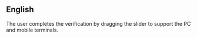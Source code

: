 <span>English</span>
---
The user completes the verification by dragging the slider to support the PC and mobile terminals.
